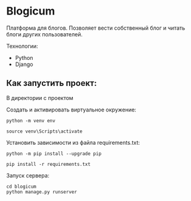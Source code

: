 # Blogicum
Платформа для блогов.
Позволяет вести собственный блог и читать блоги других пользователей.

Технологии:
- Python
- Django
  
## Как запустить проект:
В директории с проектом

Cоздать и активировать виртуальное окружение:

```
python -m venv env
```

```
source venv\Scripts\activate  
```

Установить зависимости из файла requirements.txt:

```
python -m pip install --upgrade pip
```

```
pip install -r requirements.txt
```
Запуск сервера:
```
cd blogicum
python manage.py runserver
```

